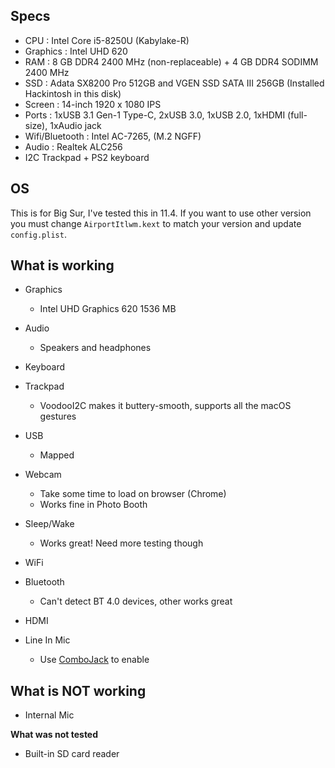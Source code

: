 ## Specs

- CPU : Intel Core i5-8250U (Kabylake-R)
- Graphics : Intel UHD 620
- RAM : 8 GB DDR4 2400 MHz (non-replaceable) + 4 GB DDR4 SODIMM 2400 MHz
- SSD : Adata SX8200 Pro 512GB and VGEN SSD SATA III 256GB (Installed Hackintosh in this disk)
- Screen : 14-inch 1920 x 1080 IPS
- Ports : 1xUSB 3.1 Gen-1 Type-C, 2xUSB 3.0, 1xUSB 2.0, 1xHDMI (full-size), 1xAudio jack
- Wifi/Bluetooth : Intel AC-7265, (M.2 NGFF)
- Audio : Realtek ALC256
- I2C Trackpad + PS2 keyboard

## OS
This is for Big Sur, I've tested this in 11.4. If you want to use other version you must change `AirportItlwm.kext` to match your version and update `config.plist`.

## What is working

- Graphics  
    - Intel UHD Graphics 620 1536 МB

- Audio
    - Speakers and headphones 

- Keyboard

- Trackpad
    - VoodooI2C makes it buttery-smooth, supports all the macOS gestures

- USB
    - Mapped

- Webcam
    - Take some time to load on browser (Chrome)
    - Works fine in Photo Booth

- Sleep/Wake
    - Works great! Need more testing though

- WiFi

- Bluetooth
    - Can't detect BT 4.0 devices, other works great

- HDMI

- Line In Mic
    - Use [ComboJack](https://github.com/hackintosh-stuff/ComboJack) to enable

## What is NOT working

- Internal Mic

**What was not tested**

- Built-in SD card reader
